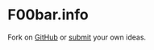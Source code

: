 # F00bar.info

Fork on [GitHub](https://github.com/F00barInfo/F00bar) or [submit](https://github.com/F00barInfo/F00bar/issues/new) your own ideas.
